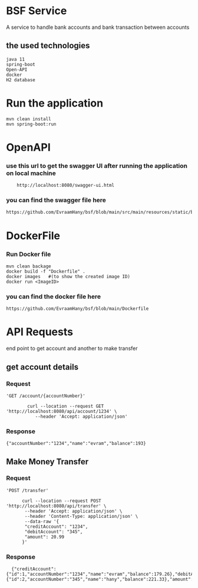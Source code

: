 # BSF Service
A service to handle bank accounts and bank transaction between accounts

## the used technologies 
    java 11
    spring-boot
    Open-API
    docker
    H2 database


# Run the application
    mvn clean install
    mvn spring-boot:run
    
    
# OpenAPI 
### use this url to get the swagger UI after running the application on local machine
        http://localhost:8080/swagger-ui.html
### you can find the swagger file here
    https://github.com/EvraamHany/bsf/blob/main/src/main/resources/static/bsf.yaml
    
    
# DockerFile 
 ### Run Docker file
    mvn clean backage
    docker build -f "Dockerfile" .
    docker images   #(to show the created image ID)
    docker run <ImageID>
### you can find the docker file here
    https://github.com/EvraamHany/bsf/blob/main/Dockerfile
    

    
    

# API Requests
end point to get account and another to make transfer
## get account details
### Request
    'GET /account/{accountNumber}'
    
            curl --location --request GET 'http://localhost:8080/api/account/1234' \
               --header 'Accept: application/json'

### Response
    {"accountNumber":"1234","name":"evram","balance":193}
    
    
## Make Money Transfer
### Request

    'POST /transfer'
          
          curl --location --request POST 'http://localhost:8080/api/transfer' \
           --header 'Accept: application/json' \
           --header 'Content-Type: application/json' \
           --data-raw '{
           "creditAccount": "1234",
           "debitAccount": "345",
           "amount": 20.99
          }'
          
### Response

      {"creditAccount":{"id":1,"accountNumber":"1234","name":"evram","balance":179.26},"debitAccount":         {"id":2,"accountNumber":"345","name":"hany","balance":221.33},"amount":20.99}
